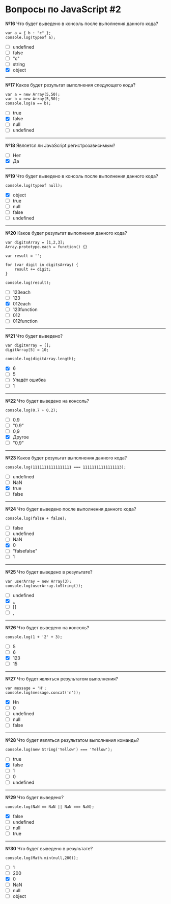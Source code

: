 # Вопросы по JavaScript #2

**№16** Что будет выведено в консоль после выполнения данного кода?

```
var a = { b : "c" };
console.log(typeof a);
```

- [ ] undefined
- [ ] false
- [ ] "c"
- [ ] string
- [x] object 

---

**№17** Каков будет результат выполнения следующего кода?

```
var a = new Array(5,50);
var b = new Array(5,50);
console.log(a == b);
```

- [ ] true
- [x] false
- [ ] null
- [ ] undefined 

---

**№18** Является ли JavaScript регистрозависимым?

- [ ] Нет
- [x] Да

---

**№19** Что будет выведено в консоль после выполнения данного кода?

```
console.log(typeof null);
```

- [x] object
- [ ] true
- [ ] null
- [ ] false
- [ ] undefined 

---

**№20** Каков будет результат выполнения данного кода?

```
var digitsArray = [1,2,3];
Array.prototype.each = function() {}

var result = '';

for (var digit in digitsArray) {
    result += digit;
}

console.log(result);
```

- [ ] 123each
- [ ] 123
- [x] 012each
- [ ] 123function
- [ ] 012
- [ ] 012function

---

**№21** Что будет выведено?

```
var digitArray = [];
digitArray[5] = 10;

console.log(digitArray.length);
```

- [x] 6
- [ ] 5
- [ ] Упадёт ошибка
- [ ] 1 

---

**№22** Что будет выведено на консоль?

```
console.log(0.7 + 0.2);
```

- [ ] 0.9
- [ ] "0.9"
- [ ] 0,9
- [x] Другое
- [ ] "0,9"

---

**№23** Каков будет результат выполнения данного кода?

```
console.log(11111111111111111 === 11111111111111113);
```

- [ ] undefined
- [ ] NaN
- [x] true
- [ ] false

---

**№24** Что будет выведено после выполнения данного кода?

```
console.log(false + false);
```

- [ ] false
- [ ] undefined
- [ ] NaN
- [x] 0
- [ ] "falsefalse"
- [ ] 1 

---

**№25** Что будет выведено в результате?

```
var userArray = new Array(3);
console.log(userArray.toString());
```

- [ ] undefined
- [x] ,,
- [ ] []
- [ ] ,

---

**№26** Что будет выведено на консоль?

```
console.log(1 + '2' + 3);
```

- [ ] 5
- [ ] 6
- [x] 123
- [ ] 15 

---

**№27** Что будет являться результатом выполнения?

```
var message = 'H';
console.log(message.concat('n'));
```

- [x] Hn
- [ ] 0
- [ ] undefined
- [ ] null
- [ ] false 

---

**№28** Что будет являться результатом выполнения команды?

```
console.log(new String('Yellow') === 'Yellow');
```

- [ ] true
- [x] false
- [ ] 1
- [ ] 0
- [ ] undefined 

---

**№29** Что будет выведено?

```
console.log(NaN == NaN || NaN === NaN);
```

- [x] false
- [ ] undefined
- [ ] null
- [ ] true 

---

**№30** Что будет выведено в результате?

```
console.log(Math.min(null,200));
```

- [ ] 1
- [ ] 200
- [x] 0
- [ ] NaN
- [ ] null
- [ ] object 
